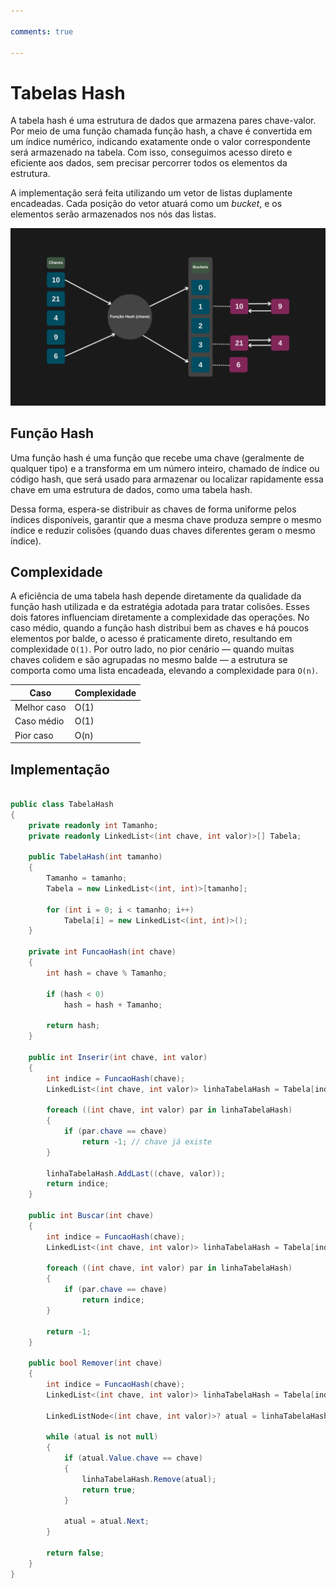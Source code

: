 ```yaml
---

comments: true

---
```


# **Tabelas Hash**

A tabela hash é uma estrutura de dados que armazena pares chave-valor. Por meio de uma função chamada função hash, a chave é convertida em um índice numérico, indicando exatamente onde o valor correspondente será armazenado na tabela. Com isso, conseguimos acesso direto e eficiente aos dados, sem precisar percorrer todos os elementos da estrutura.

A implementação será feita utilizando um vetor de listas duplamente encadeadas. Cada posição do vetor atuará como um *bucket*, e os elementos serão armazenados nos nós das listas.

![Tabela hash](tabelas-hash.assets/tabela-hash.png)

## **Função Hash**

Uma função hash é uma função que recebe uma chave (geralmente de qualquer tipo) e a transforma em um número inteiro, chamado de índice ou código hash, que será usado para armazenar ou localizar rapidamente essa chave em uma estrutura de dados, como uma tabela hash.

Dessa forma, espera-se distribuir as chaves de forma uniforme pelos índices disponíveis, garantir que a mesma chave produza sempre o mesmo índice e reduzir colisões (quando duas chaves diferentes geram o mesmo índice).

## **Complexidade**

A eficiência de uma tabela hash depende diretamente da qualidade da função hash utilizada e da estratégia adotada para tratar colisões. Esses dois fatores influenciam diretamente a complexidade das operações.
No caso médio, quando a função hash distribui bem as chaves e há poucos elementos por balde, o acesso é praticamente direto, resultando em complexidade `O(1)`.
Por outro lado, no pior cenário — quando muitas chaves colidem e são agrupadas no mesmo balde — a estrutura se comporta como uma lista encadeada, elevando a complexidade para `O(n)`.

| Caso         | Complexidade |
|--------------|--------------|
| Melhor caso  | O(1)         |
| Caso médio   | O(1)         |
| Pior caso    | O(n)         |


## **Implementação**

```csharp

public class TabelaHash
{
    private readonly int Tamanho;
    private readonly LinkedList<(int chave, int valor)>[] Tabela;

    public TabelaHash(int tamanho)
    {
        Tamanho = tamanho;
        Tabela = new LinkedList<(int, int)>[tamanho];

        for (int i = 0; i < tamanho; i++)
            Tabela[i] = new LinkedList<(int, int)>();
    }

    private int FuncaoHash(int chave)
    {
        int hash = chave % Tamanho;

        if (hash < 0)
            hash = hash + Tamanho;

        return hash;
    }

    public int Inserir(int chave, int valor)
    {
        int indice = FuncaoHash(chave);
        LinkedList<(int chave, int valor)> linhaTabelaHash = Tabela[indice];

        foreach ((int chave, int valor) par in linhaTabelaHash)
        {
            if (par.chave == chave)
                return -1; // chave já existe                
        }

        linhaTabelaHash.AddLast((chave, valor));
        return indice;
    }

    public int Buscar(int chave)
    {
        int indice = FuncaoHash(chave);
        LinkedList<(int chave, int valor)> linhaTabelaHash = Tabela[indice];

        foreach ((int chave, int valor) par in linhaTabelaHash)
        {
            if (par.chave == chave)
                return indice;
        }

        return -1;
    }

    public bool Remover(int chave)
    {
        int indice = FuncaoHash(chave);
        LinkedList<(int chave, int valor)> linhaTabelaHash = Tabela[indice];

        LinkedListNode<(int chave, int valor)>? atual = linhaTabelaHash.First;

        while (atual is not null)
        {
            if (atual.Value.chave == chave)
            {
                linhaTabelaHash.Remove(atual);
                return true;
            }

            atual = atual.Next;
        }

        return false;
    }
}

```